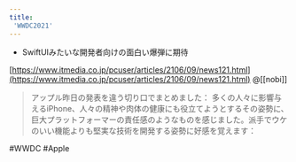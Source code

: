 ```yaml
---
title:
 'WWDC2021'
---
```


- SwiftUIみたいな開発者向けの面白い爆弾に期待

[https://www.itmedia.co.jp/pcuser/articles/2106/09/news121.html](https://www.itmedia.co.jp/pcuser/articles/2106/09/news121.html) @[[nobi]]
> アップル昨日の発表を違う切り口でまとめました：
>  多くの人々に影響与えるiPhone、人々の精神や肉体の健康にも役立てようとするその姿勢に、巨大プラットフォーマーの責任感のようなものを感じました。派手でウケのいい機能よりも堅実な技術を開発する姿勢に好感を覚えます：

#WWDC #Apple
